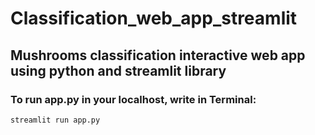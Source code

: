 # Classification_web_app_streamlit
## Mushrooms classification interactive web app using python and streamlit library 
### To run app.py in your localhost, write in Terminal:
```
streamlit run app.py
```
